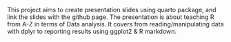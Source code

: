 This project aims to create presentation slides using quarto package, and link the slides with the github page. The presentation is about teaching R from A-Z in terms of Data analysis. It covers from reading/manipulating data with dplyr to reporting results using ggplot2 & R markdown.
